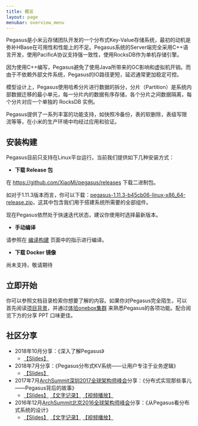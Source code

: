 ```yaml
---
title: 概览
layout: page
menubar: overview_menu
---
```


Pegasus是小米云存储团队开发的一个分布式Key-Value存储系统，最初的动机是弥补HBase在可用性和性能上的不足。Pegasus系统的Server端完全采用C++语言开发，使用PacificA协议支持强一致性，使用RocksDB作为单机存储引擎。

因为使用C++编写，Pegasus避免了使用Java所带来的GC影响和虚拟机开销。而由于不依赖外部文件系统，Pegasus的IO路径更短，延迟通常更加稳定可控。

模型设计上，Pegasus使用哈希分片进行数据的拆分，分片（Partition）是系统内部数据迁移的最小单元，每一分片内的数据有序存储，各个分片之间数据隔离，每个分片对应一个单独的 RocksDB 实例。

Pegasus提供了一系列丰富的功能支持，如快照冷备份，表的软删除，表级写限流等等，在小米的生产环境中均经过应用和验证。

## 安装构建

Pegasus目前只支持在Linux平台运行。当前我们提供如下几种安装方式：

- **下载 Release 包**

在 <https://github.com/XiaoMi/pegasus/releases> 下载二进制包。

如对于1.11.3版本而言，你可以下载：[pegasus-1.11.3-b45cb06-linux-x86_64-release.zip](https://github.com/XiaoMi/pegasus/releases/download/v1.11.3/pegasus-1.11.3-b45cb06-linux-x86_64-release.zip)，这其中包含我们用于搭建系统所需要的全部组件。

现在Pegasus依然处于快速迭代状态，建议你使用时选择最新版本。

- **手动编译**

请参照在 [编译构建](/overview/compilation) 页面中的指示进行编译。

- **下载 Docker 镜像**

尚未支持，敬请期待

## 立即开始

你可以参照文档目录检索你想要了解的内容。如果你对Pegasus完全陌生，可以首先阅读[项目背景](/overview/background)，并通过[体验onebox集群](/overview/onebox)
来熟悉Pegasus的各项功能。配合阅览下方的分享 PPT 口味更佳。

## 社区分享

- 2018年10月分享：《深入了解Pegasus》
  - [【Slides】](https://www.slideshare.net/ssuser0a3cdd/pegasus-in-depth)
- 2018年7月分享：《Pegasus分布式KV系统——让用户专注于业务逻辑》
  - [【Slides】](https://github.com/XiaoMi/pegasus/raw/master/docs/ppt/Pegasus_Intro_2018_07.pptx)
- 2017年7月[ArchSummit深圳2017全球架构师峰会](https://sz2017.archsummit.com/presentation/969)分享：《分布式实现那些事儿——Pegasus背后的故事》
  - [【Slides】](https://github.com/XiaoMi/pegasus/raw/master/docs/ppt/ArchSummit_Shenzhen_2017.pptx)  [【文字记录】](http://www.sohu.com/a/198828662_355140)  [【视频播放】](http://p.bokecc.com/playvideo.bo?vid=2BBEA348D0B369459C33DC5901307461&uid=0575C033D2012A28&playerid=&playertype=&mediatype=)
- 2016年12月[ArchSummit北京2016全球架构师峰会](http://bj2016.archsummit.com/presentation/3023)分享：《从Pegasus看分布式系统的设计》
  - [【Slides】](https://github.com/XiaoMi/pegasus/raw/master/docs/ppt/ArchSummit_Beijing_2016.pptx)  [【文字记录】](http://www.sohu.com/a/133403216_683783)  [【视频播放】](https://v.qq.com/x/page/s03886w5d16.html)
